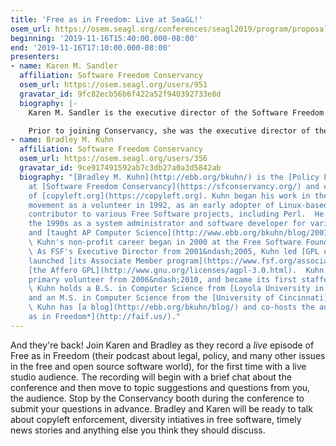 ```yaml
---
title: 'Free as in Freedom: Live at SeaGL!'
osem_url: https://osem.seagl.org/conferences/seagl2019/program/proposals/711
beginning: '2019-11-16T15:40:00.000-08:00'
end: '2019-11-16T17:10:00.000-08:00'
presenters:
- name: Karen M. Sandler
  affiliation: Software Freedom Conservancy
  osem_url: https://osem.seagl.org/users/951
  gravatar_id: 9fc82ecb56b6f422a52f940392733e8d
  biography: |-
    Karen M. Sandler is the executive director of the Software Freedom Conservancy, which is the nonprofit home of dozens of free and open source software projects including Git, Etherpad, QEMU, Selenium and Inkscape (to name a few). She is known as a cyborg lawyer for her advocacy for free software as a life-or-death issue, particularly in relation to the software on medical devices.

    Prior to joining Conservancy, she was the executive director of the GNOME Foundation. Karen co-organizes Outreachy, the award-winning outreach program for people who are subject to systemic bias and underrepresented in tech. Karen is an adjunct Lecturer-In-Law at Columbia Law School and Visiting Scholar at UC Santa Cruz as an advisory committee member of the Center for Research in Open Source Software. She is the recipient of the Free Software Foundation's 2017 Award for the Advancement of Free Software as well as an O'Reilly Open Source Award.
- name: Bradley M. Kuhn
  affiliation: Software Freedom Conservancy
  osem_url: https://osem.seagl.org/users/356
  gravatar_id: 9ce917491592ab7c3db27a0a3d5842ab
  biography: "[Bradley M. Kuhn](http://ebb.org/bkuhn/) is the [Policy Fellow and Hacker-in-Residence](https://sfconservancy.org/about/staff/#bkuhn)
    at [Software Freedom Conservancy](https://sfconservancy.org/) and editor-in-chief
    of [copyleft.org](https://copyleft.org). Kuhn began his work in the software freedom
    movement as a volunteer in 1992, as an early adopter of Linux-based systems and
    contributor to various Free Software projects, including Perl.  He worked during
    the 1990s as a system administrator and software developer for various companies,
    and [taught AP Computer Science](http://www.ebb.org/bkuhn/blog/2007/05/05/walnut-hills-1998.html).
    \ Kuhn's non-profit career began in 2000 at the Free Software Foundation (FSF).
    \ As FSF's Executive Director from 2001&ndash;2005, Kuhn led [GPL enforcement](https://www.fsf.org/licensing),
    launched [its Associate Member program](https://www.fsf.org/associate/), and invented
    [the Affero GPL](http://www.gnu.org/licenses/agpl-3.0.html).  Kuhn began as Conservancy's
    primary volunteer from 2006&ndash;2010, and became its first staffer in 2011.
    \ Kuhn holds a B.S. in Computer Science from [Loyola University in Maryland](https://www.loyola.edu/academics/computer-science),
    and an M.S. in Computer Science from the [University of Cincinnati](http://www.cs.uc.edu/).
    \ Kuhn has [a blog](http://ebb.org/bkuhn/blog/) and co-hosts the audcast, [*Free
    as in Freedom*](http://faif.us/)."
---
```


And they're back! Join Karen and Bradley as they record a *live* episode of Free as in Freedom (their podcast about legal, policy, and many other issues in the free and open source software world), for the first time with a live studio audience. The recording will begin with a brief chat about the conference and then move to topic suggestions and questions from you, the audience.  Stop by the Conservancy booth during the conference to submit your questions in advance. Bradley and Karen will be ready to talk about copyleft enforcement, diversity intiatives in free software, timely news stories and anything else you think they should discuss.
